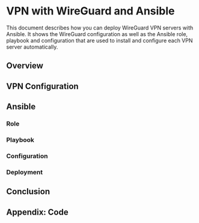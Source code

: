 # VPN with WireGuard and Ansible

This document describes how you can deploy WireGuard VPN servers with Ansible.
It shows the WireGuard configuration as well as the Ansible role, playbook and
configuration that are used to install and configure each VPN server
automatically.

## Overview

## VPN Configuration

## Ansible

### Role

### Playbook

### Configuration

### Deployment

## Conclusion

## Appendix: Code
